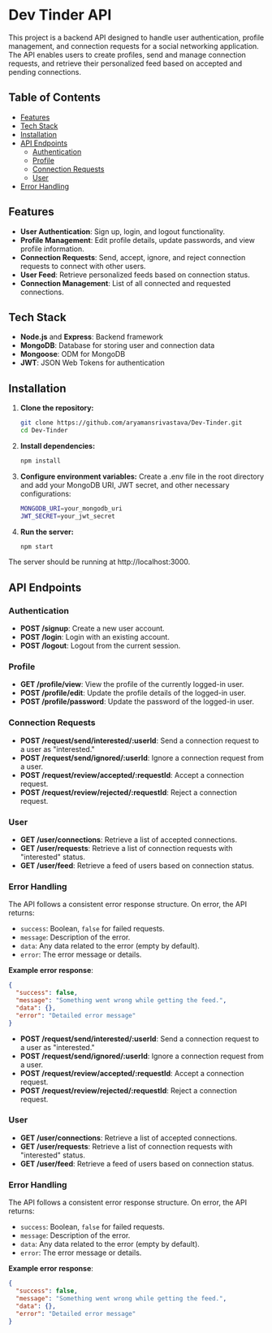 # Dev Tinder API

This project is a backend API designed to handle user authentication, profile management, and connection requests for a social networking application. The API enables users to create profiles, send and manage connection requests, and retrieve their personalized feed based on accepted and pending connections.

## Table of Contents

- [Features](#features)
- [Tech Stack](#tech-stack)
- [Installation](#installation)
- [API Endpoints](#api-endpoints)
  - [Authentication](#authentication)
  - [Profile](#profile)
  - [Connection Requests](#connection-requests)
  - [User](#user)
- [Error Handling](#error-handling)

## Features

- **User Authentication**: Sign up, login, and logout functionality.
- **Profile Management**: Edit profile details, update passwords, and view profile information.
- **Connection Requests**: Send, accept, ignore, and reject connection requests to connect with other users.
- **User Feed**: Retrieve personalized feeds based on connection status.
- **Connection Management**: List of all connected and requested connections.

## Tech Stack

- **Node.js** and **Express**: Backend framework
- **MongoDB**: Database for storing user and connection data
- **Mongoose**: ODM for MongoDB
- **JWT**: JSON Web Tokens for authentication

## Installation

1.  **Clone the repository:**

    ```bash
    git clone https://github.com/aryamansrivastava/Dev-Tinder.git
    cd Dev-Tinder
    ```

2.  **Install dependencies:**

    ```bash
    npm install
    ```

3.  **Configure environment variables:** Create a .env file in the root directory and add your MongoDB URI, JWT secret, and other necessary configurations:

    ```bash
    MONGODB_URI=your_mongodb_uri
    JWT_SECRET=your_jwt_secret
    ```

4.  **Run the server:**

    ```bash
    npm start
    ```

The server should be running at http://localhost:3000.

## API Endpoints

### Authentication

- **POST /signup**: Create a new user account.
- **POST /login**: Login with an existing account.
- **POST /logout**: Logout from the current session.

### Profile

- **GET /profile/view**: View the profile of the currently logged-in user.
- **POST /profile/edit**: Update the profile details of the logged-in user.
- **POST /profile/password**: Update the password of the logged-in user.

### Connection Requests

- **POST /request/send/interested/:userId**: Send a connection request to a user as "interested."
- **POST /request/send/ignored/:userId**: Ignore a connection request from a user.
- **POST /request/review/accepted/:requestId**: Accept a connection request.
- **POST /request/review/rejected/:requestId**: Reject a connection request.

### User

- **GET /user/connections**: Retrieve a list of accepted connections.
- **GET /user/requests**: Retrieve a list of connection requests with "interested" status.
- **GET /user/feed**: Retrieve a feed of users based on connection status.

### Error Handling

The API follows a consistent error response structure. On error, the API returns:

- `success`: Boolean, `false` for failed requests.
- `message`: Description of the error.
- `data`: Any data related to the error (empty by default).
- `error`: The error message or details.

**Example error response**:

```json
{
  "success": false,
  "message": "Something went wrong while getting the feed.",
  "data": {},
  "error": "Detailed error message"
}
```

- **POST /request/send/interested/:userId**: Send a connection request to a user as "interested."
- **POST /request/send/ignored/:userId**: Ignore a connection request from a user.
- **POST /request/review/accepted/:requestId**: Accept a connection request.
- **POST /request/review/rejected/:requestId**: Reject a connection request.

### User

- **GET /user/connections**: Retrieve a list of accepted connections.
- **GET /user/requests**: Retrieve a list of connection requests with "interested" status.
- **GET /user/feed**: Retrieve a feed of users based on connection status.

### Error Handling

The API follows a consistent error response structure. On error, the API returns:

- `success`: Boolean, `false` for failed requests.
- `message`: Description of the error.
- `data`: Any data related to the error (empty by default).
- `error`: The error message or details.

**Example error response**:

```json
{
  "success": false,
  "message": "Something went wrong while getting the feed.",
  "data": {},
  "error": "Detailed error message"
}
```